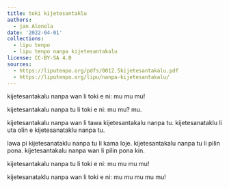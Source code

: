 ```yaml
---
title: toki kijetesantaklu
authors:
  - jan Alonola
date: '2022-04-01'
collections:
  - lipu tenpo
  - lipu tenpo nanpa kijetesantakalu
license: CC-BY-SA 4.0
sources:
  - https://liputenpo.org/pdfs/0012.5kijetesantakalu.pdf
  - https://liputenpo.org/lipu/nanpa-kijetesantakalu/
---
```


kijetesantakalu nanpa wan li toki e ni: mu mu mu!

kijetesantakalu nanpa tu li toki e ni: mu mu? mu.

kijetesantakalu nanpa wan li tawa kijetesantakalu nanpa tu. kijetesanataklu li uta olin e kijetesanataklu nanpa tu.

lawa pi kijetesanataklu nanpa tu li kama loje. kijetesantakalu nanpa tu li pilin pona. kijetesantakalu nanpa wan li pilin pona kin.

kijetesantakalu nanpa tu li toki e ni: mu mu mu mu!

kijetesanataklu nanpa wan li toki e ni: mu mu mu mu mu!